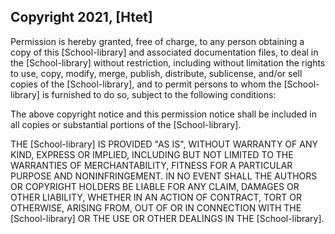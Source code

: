 ## Copyright 2021, [Htet]

Permission is hereby granted, free of charge, to any person obtaining a copy of this [School-library] and associated documentation files, to deal in the [School-library] without restriction, including without limitation the rights to use, copy, modify, merge, publish, distribute, sublicense, and/or sell copies of the [School-library], and to permit persons to whom the [School-library] is furnished to do so, subject to the following conditions:

The above copyright notice and this permission notice shall be included in all copies or substantial portions of the [School-library].

THE [School-library] IS PROVIDED "AS IS", WITHOUT WARRANTY OF ANY KIND, EXPRESS OR IMPLIED, INCLUDING BUT NOT LIMITED TO THE WARRANTIES OF MERCHANTABILITY, FITNESS FOR A PARTICULAR PURPOSE AND NONINFRINGEMENT. IN NO EVENT SHALL THE AUTHORS OR COPYRIGHT HOLDERS BE LIABLE FOR ANY CLAIM, DAMAGES OR OTHER LIABILITY, WHETHER IN AN ACTION OF CONTRACT, TORT OR OTHERWISE, ARISING FROM, OUT OF OR IN CONNECTION WITH THE [School-library] OR THE USE OR OTHER DEALINGS IN THE [School-library].
